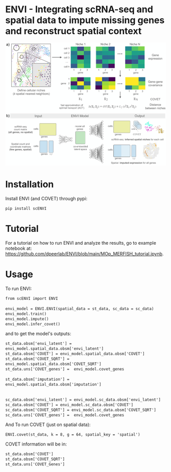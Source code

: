 # ENVI - Integrating scRNA-seq and spatial data to impute missing genes and reconstruct spatial context

![alt text](envi_schem.png?raw=true)

# Installation

Install ENVI (and COVET) through pypi:

```
pip install scENVI

```

# Tutorial

For a tutorial on how to run ENVI and analyze the results, go to example notebook at: https://github.com/dpeerlab/ENVI/blob/main/MOp_MERFISH_tutorial.ipynb.

# Usage

To run ENVI:

```
from scENVI import ENVI

envi_model = ENVI.ENVI(spatial_data = st_data, sc_data = sc_data)
envi_model.train()
envi_model.impute()
envi_model.infer_covet()

```

and to get the model's outputs:

```
st_data.obsm['envi_latent'] = envi_model.spatial_data.obsm['envi_latent']
st_data.obsm['COVET'] = envi_model.spatial_data.obsm['COVET']
st_data.obsm['COVET_SQRT'] = envi_model.spatial_data.obsm['COVET_SQRT']
st_data.uns['COVET_genes'] =  envi_model.covet_genes

st_data.obsm['imputation'] = envi_model.spatial_data.obsm['imputation']


sc_data.obsm['envi_latent'] = envi_model.sc_data.obsm['envi_latent']
sc_data.obsm['COVET'] = envi_model.sc_data.obsm['COVET']
sc_data.obsm['COVET_SQRT'] = envi_model.sc_data.obsm['COVET_SQRT']
sc_data.uns['COVET_genes'] =  envi_model.covet_genes

```

And To run COVET (just on spatial data):

```
ENVI.covet(st_data, k = 8, g = 64, spatial_key = 'spatial')
```

COVET information will be in:

```
st_data.obsm['COVET']
st_data.obsm['COVET_SQRT']
st_data.uns['COVET_Genes']
```
